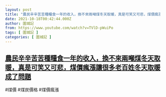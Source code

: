 ```yaml
---
layout: post
title: "農民辛辛苦苦種糧食一年的收入，換不來兩噸煤冬天取暖，真是可笑又可悲，煤價瘋漲讓很多老百姓冬天取暖成了問題"
date: 2021-10-18T00:42:44.000Z
author: 圍城記
from: https://www.youtube.com/watch?v=TVlD-pWuiPo
tags: [ 圍城記 ]
categories: [ 圍城記 ]
---
```

<!--1634517764000-->
[農民辛辛苦苦種糧食一年的收入，換不來兩噸煤冬天取暖，真是可笑又可悲，煤價瘋漲讓很多老百姓冬天取暖成了問題](https://www.youtube.com/watch?v=TVlD-pWuiPo)
------

<div>
#煤價 #煤炭價格 #煤價瘋漲
</div>
